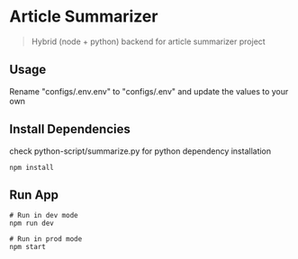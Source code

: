 # Article Summarizer
> Hybrid (node + python) backend for article summarizer project

## Usage

Rename "configs/.env.env" to "configs/.env" and update the values to your own

## Install Dependencies

check python-script/summarize.py for python dependency installation

```
npm install
```

## Run App

```
# Run in dev mode
npm run dev

# Run in prod mode
npm start
```
